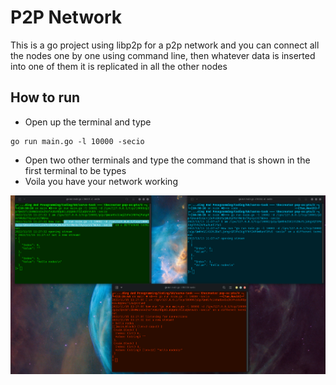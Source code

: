 # P2P Network
This is a go project using libp2p for a p2p network and you can connect all the nodes one by one using command line, then whatever data is inserted into one of them it is replicated in all the other nodes

## How to run
+ Open up the terminal and type 
```
go run main.go -l 10000 -secio
```
+ Open two other terminals and type the command that is shown in the first terminal to be types
+ Voila you have your network working

<img title="Image Showing the three node terminal" alt="Alt text" src="./media/nodes.png">
